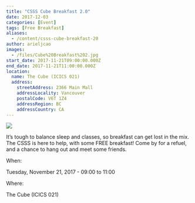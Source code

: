 ```yaml
---
title: "CSSS Cube Breakfast 2.0"
date: 2017-12-03
categories: [Event]
tags: [Free Breakfast]
aliases:
  - /content/csss-cube-breakfast-20
author: arieljcao
images:
  - /files/Cube%20Breakfast%202.jpg
start_date: 2017-11-21T09:00:00.000Z
end_date: 2017-11-21T11:00:00.000Z
location:
  name: The Cube (ICICS 021)
  address:
    streetAddress: 2366 Main Mall
    addressLocality: Vancouver
    postalCode: V6T 1Z4
    addressRegion: BC
    addressCountry: CA
---
```


![](/files/Cube%20Breakfast%202.jpg)

It’s tough to balance sleep and classes, so breakfast can get lost in the mix. The CSSS is here to help, with some FREE breakfast! Come by for a refuel, and a chance to hang out and meet some friends.

When: 

Tuesday, November 21, 2017 - 09:00 to 11:00

Where: 

The Cube (ICICS 021)
